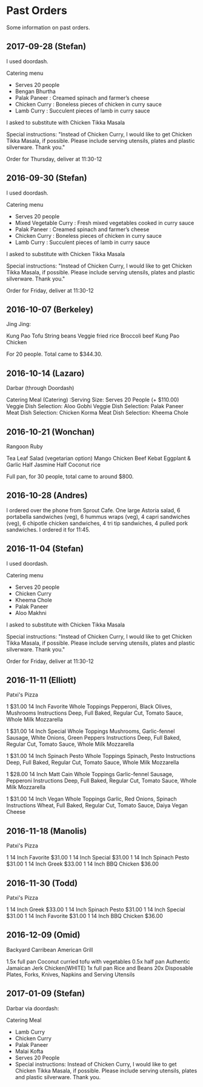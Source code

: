 
# Past Orders

Some information on past orders.

## 2017-09-28 (Stefan)

I used doordash.

Catering menu
- Serves 20 people
- Bengan Bhurtha
- Palak Paneer : Creamed spinach and farmer’s cheese 
- Chicken Curry : Boneless pieces of chicken in curry sauce
- Lamb Curry : Succulent pieces of lamb in curry sauce 

I asked to substitute with Chicken Tikka Masala

Special instructions: "Instead of Chicken Curry, I would like to get Chicken Tikka Masala, if possible.
Please include serving utensils, plates and plastic silverware.  Thank you."

Order for Thursday, deliver at 11:30-12

## 2016-09-30 (Stefan)

I used doordash.

Catering menu
- Serves 20 people
- Mixed Vegetable Curry : Fresh mixed vegetables cooked in curry sauce
- Palak Paneer : Creamed spinach and farmer’s cheese 
- Chicken Curry : Boneless pieces of chicken in curry sauce
- Lamb Curry : Succulent pieces of lamb in curry sauce 

I asked to substitute with Chicken Tikka Masala

Special instructions: "Instead of Chicken Curry, I would like to get Chicken Tikka Masala, if possible.
Please include serving utensils, plates and plastic silverware.  Thank you."

Order for Friday, deliver at 11:30-12


## 2016-10-07 (Berkeley)

Jing Jing:

Kung Pao Tofu
String beans
Veggie fried rice
Broccoli beef
Kung Pao Chicken

For 20 people.  Total came to $344.30.


## 2016-10-14 (Lazaro)

Darbar (through Doordash)

Catering Meal (Catering)
:Serving Size: Serves 20 People (+ $110.00)
Veggie Dish Selection: Aloo Gobhi
Veggie Dish Selection: Palak Paneer
Meat Dish Selection: Chicken Korma
Meat Dish Selection: Kheema Chole

## 2016-10-21 (Wonchan)

Rangoon Ruby

Tea Leaf Salad (vegetarian option)
Mango Chicken
Beef Kebat
Eggplant & Garlic
Half Jasmine Half Coconut rice

Full pan, for 30 people, total came to around $800.


## 2016-10-28 (Andres)

I ordered over the phone from Sprout Cafe. One large Astoria salad, 6 portabella sandwiches (veg), 6 hummus wraps (veg), 4 capri sandwiches (veg), 6 chipotle chicken sandwiches, 4 tri tip sandwiches, 4 pulled pork sandwiches. I ordered it for 11:45.


## 2016-11-04 (Stefan)

I used doordash.

Catering menu
- Serves 20 people
- Chicken Curry
- Kheema Chole
- Palak Paneer
- Aloo Makhni

I asked to substitute with Chicken Tikka Masala

Special instructions: "Instead of Chicken Curry, I would like to get Chicken Tikka Masala, if possible.
Please include serving utensils, plates and plastic silverware.  Thank you."

Order for Friday, deliver at 11:30-12


## 2016-11-11 (Elliott)

Patxi's Pizza

1   $31.00 14 Inch Favorite
    Whole Toppings Pepperoni, Black Olives, Mushrooms
    Instructions Deep, Full Baked, Regular Cut, Tomato Sauce, Whole Milk Mozzarella

1   $31.00 14 Inch Special
    Whole Toppings Mushrooms, Garlic-fennel Sausage, White Onions, Green Peppers
    Instructions Deep, Full Baked, Regular Cut, Tomato Sauce, Whole Milk Mozzarella

1   $31.00 14 Inch Spinach Pesto
    Whole Toppings Spinach, Pesto
    Instructions Deep, Full Baked, Regular Cut, Tomato Sauce, Whole Milk Mozzarella

1   $28.00 14 Inch Matt Cain
    Whole Toppings Garlic-fennel Sausage, Pepperoni
    Instructions Deep, Full Baked, Regular Cut, Tomato Sauce, Whole Milk Mozzarella

1 $31.00 14 Inch Vegan
    Whole Toppings Garlic, Red Onions, Spinach
    Instructions Wheat, Full Baked, Regular Cut, Tomato Sauce, Daiya Vegan Cheese

## 2016-11-18 (Manolis)

Patxi's Pizza

1 14 Inch Favorite     $31.00
1 14 Inch Special     $31.00
1 14 Inch Spinach Pesto     $31.00
1 14 Inch Greek     $33.00
1 14 Inch BBQ Chicken     $36.00 

## 2016-11-30 (Todd)

Patxi's Pizza

1 14 Inch Greek     $33.00
1 14 Inch Spinach Pesto     $31.00
1 14 Inch Special   $31.00
1 14 Inch Favorite  $31.00
1 14 Inch BBQ Chicken   $36.00

## 2016-12-09 (Omid)

Backyard Carribean American Grill

1.5x full pan Coconut curried tofu with vegetables
0.5x half pan Authentic Jamaican Jerk Chicken(WHITE)
1x full pan Rice and Beans
20x Disposable Plates, Forks, Knives, Napkins and
Serving Utensils


## 2017-01-09 (Stefan)

Darbar via doordash:

Catering Meal
- Lamb Curry
- Chicken Curry
- Palak Paneer
- Malai Kofta
- Serves 20 People
- Special instructions:
Instead of Chicken Curry, I would like to get Chicken Tikka Masala, if possible.
Please include serving utensils, plates and plastic silverware. Thank you.


